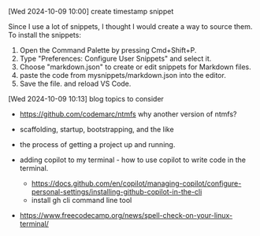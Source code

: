[Wed 2024-10-09 10:00] create timestamp snippet 

Since I use a lot of snippets, I thought I would create a way to source them.
To install the snippets:  

1. Open the Command Palette by pressing Cmd+Shift+P.
2. Type "Preferences: Configure User Snippets" and select it.
3. Choose "markdown.json" to create or edit snippets for Markdown files.
4. paste the code from mysnippets/markdown.json into the editor.
5. Save the file. and reload VS Code.

[Wed 2024-10-09 10:13] blog topics to consider

- https://github.com/codemarc/ntmfs why another version of ntmfs?

- scaffolding, startup, bootstrapping, and the like 

- the process of getting a project up and running.

- adding copilot to my terminal - how to use copilot to write code in the terminal.
    - https://docs.github.com/en/copilot/managing-copilot/configure-personal-settings/installing-github-copilot-in-the-cli
    - install gh cli command line tool

- https://www.freecodecamp.org/news/spell-check-on-your-linux-terminal/

